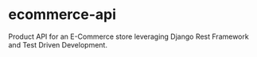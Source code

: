 # ecommerce-api
Product API for an E-Commerce store leveraging Django Rest Framework and Test Driven Development.
